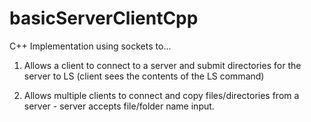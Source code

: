 basicServerClientCpp
====================

C++ Implementation using sockets to... 

1.  Allows a client to connect to a server and submit directories for the server to LS (client sees the contents of the LS command)

2.  Allows multiple clients to connect and copy files/directories from a server - server accepts file/folder name input.
